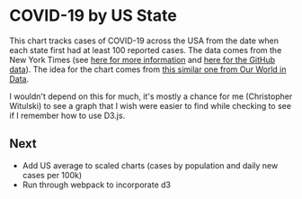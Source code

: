 # COVID-19 by US State

This chart tracks cases of COVID-19 across the USA from the date when each state first had at least 100 reported cases. The data comes from the New York Times (see [here for more information](https://www.nytimes.com/article/coronavirus-county-data-us.html?action=click&module=Spotlight&pgtype=Homepage) and [here for the GitHub data](https://github.com/nytimes/covid-19-data)). The idea for the chart comes from [this similar one from Our World in Data](https://ourworldindata.org/grapher/covid-confirmed-cases-since-100th-case).

I wouldn't depend on this for much, it's mostly a chance for me (Christopher Witulski) to see a graph that I wish were easier to find while checking to see if I remember how to use D3.js.

## Next

* Add US average to scaled charts (cases by population and daily new cases per 100k)
* Run through webpack to incorporate d3
